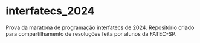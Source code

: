 # interfatecs_2024

Prova da maratona de programação interfatecs de 2024. Repositório criado para compartilhamento de resoluções feita por alunos da FATEC-SP.
